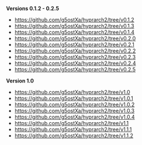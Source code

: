 **Versions 0.1.2 - 0.2.5**
- https://github.com/g5ostXa/hyprarch2/tree/v0.1.2
- https://github.com/g5ostXa/hyprarch2/tree/v0.1.3
- https://github.com/g5ostXa/hyprarch2/tree/v0.1.4
- https://github.com/g5ostXa/hyprarch2/tree/v0.2.0
- https://github.com/g5ostXa/hyprarch2/tree/v0.2.1
- https://github.com/g5ostXa/hyprarch2/tree/v0.2.2
- https://github.com/g5ostXa/hyprarch2/tree/v0.2.3
- https://github.com/g5ostXa/hyprarch2/tree/v0.2.4
- https://github.com/g5ostXa/hyprarch2/tree/v0.2.5

**Version 1.0**
- https://github.com/g5ostXa/hyprarch2/tree/v1.0
- https://github.com/g5ostXa/hyprarch2/tree/v1.0.1
- https://github.com/g5ostXa/hyprarch2/tree/v1.0.2
- https://github.com/g5ostXa/hyprarch2/tree/v1.0.3
- https://github.com/g5ostXa/hyprarch2/tree/v1.0.4
- https://github.com/g5ostXa/hyprarch2/tree/v1.1
- https://github.com/g5ostXa/hyprarch2/tree/v1.1.1
- https://github.com/g5ostXa/hyprarch2/tree/v1.1.2
